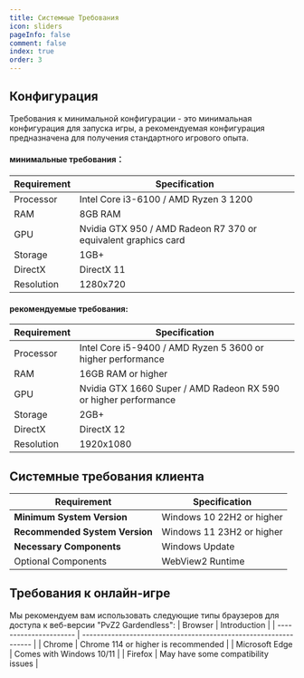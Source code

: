```yaml
---
title: Системные Требования
icon: sliders
pageInfo: false
comment: false
index: true
order: 3
---
```

## <HopeIcon icon="gear" size="1.7rem" color="#585888" /> Конфигурация
Требования к минимальной конфигурации - это минимальная конфигурация для запуска игры, а рекомендуемая конфигурация предназначена для получения стандартного игрового опыта.

#### минимальные требования：
| Requirement            | Specification            |
| ---------------------- | ---------------------------------------------------------------- |
| Processor | Intel Core i3-6100 / AMD Ryzen 3 1200 |
| RAM | 8GB RAM |
| GPU | Nvidia GTX 950 / AMD Radeon R7 370 or equivalent graphics card |
| Storage | 1GB+ |
| DirectX | DirectX 11 |
| Resolution | 1280x720 |

#### рекомендуемые требования:
| Requirement      | Specification                                 |
| ---------------------- | ---------------------------------------------------------------- |
| Processor | Intel Core i5-9400 / AMD Ryzen 5 3600 or higher performance|
| RAM | 16GB RAM or higher |
| GPU | Nvidia GTX 1660 Super / AMD Radeon RX 590 or higher performance |
| Storage | 2GB+ |
| DirectX | DirectX 12 |
| Resolution | 1920x1080 |

## <HopeIcon icon="fa-brands fa-windows" size="1.7rem" color="rgb(0, 168, 232)" /> Системные требования клиента

| Requirement        | Specification                                                             |
| ---------------------- | ---------------------------------------------------------------- |
| **Minimum System Version** | Windows 10 22H2 or higher                        |
| **Recommended System Version** | Windows 11 23H2 or higher                          |
| **Necessary Components** | Windows Update                                    |
| Optional Components | WebView2 Runtime        |

## <HopeIcon icon="fa-solid fa-earth-americas" size="1.7rem" /> Требования к онлайн-игре

Мы рекомендуем вам использовать следующие типы браузеров для доступа к веб-версии "PvZ2 Gardendless":
| Browser                   | Introduction                                                             |
| ---------------------- | ---------------------------------------------------------------- |
| <HopeIcon icon="fa-brands fa-chrome"/> Chrome | Chrome 114 or higher is recommended |
| <HopeIcon icon="fa-brands fa-edge"/> Microsoft Edge | Comes with Windows 10/11 |
| <HopeIcon icon="fa-brands fa-firefox-browser"/>Firefox | May have some compatibility issues |

